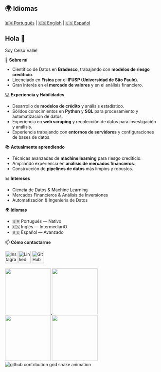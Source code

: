 ## 🌍 Idiomas
[🇧🇷 Português](README_pt.md) | [🇺🇸 English](README.md) | [🇪🇸 Español](README_es.md)

## Hola 👋

Soy Celso Valle!  

🎯 **Sobre mí**  
- Científico de Datos en **Bradesco**, trabajando con **modelos de riesgo crediticio**.  
- Licenciado en **Física** por el **IFUSP (Universidad de São Paulo)**.  
- Gran interés en el **mercado de valores** y en el análisis financiero.  

💻 **Experiencia y Habilidades**  
- Desarrollo de **modelos de crédito** y análisis estadístico.  
- Sólidos conocimientos en **Python** y **SQL** para procesamiento y automatización de datos.  
- Experiencia en **web scraping** y recolección de datos para investigación y análisis.  
- Experiencia trabajando con **entornos de servidores** y configuraciones de bases de datos.  

📚 **Actualmente aprendiendo**  
- Técnicas avanzadas de **machine learning** para riesgo crediticio.  
- Ampliando experiencia en **análisis de mercados financieros**.  
- Construcción de **pipelines de datos** más limpios y robustos.  

📊 **Intereses**  
- Ciencia de Datos & Machine Learning  
- Mercados Financieros & Análisis de Inversiones  
- Automatización & Ingeniería de Datos  

🌍 **Idiomas**  
- 🇧🇷 Portugués — Nativo  
- 🇺🇸 Inglés — IntermediariO
- 🇪🇸 Español — Avanzado  

📫 **Cómo contactarme**  
<p align="left">
  <a href="https://www.instagram.com/celso.r.valle/"><img src="https://skillicons.dev/icons?i=instagram" width="40" alt="Instagram"/></a>
  <a href="https://www.linkedin.com/in/celso-rq-valle/"><img src="https://skillicons.dev/icons?i=linkedin" width="40" alt="LinkedIn"/></a>
  <a href="https://github.com/Celso-RQ-Valle"><img src="https://skillicons.dev/icons?i=github" width="40" alt="GitHub"/></a>
</p>

<div align="left">
  <a href="https://github.com/Celso-RQ-Valle">
  <img height="150em" src="https://github-readme-stats.vercel.app/api?username=Celso-RQ-Valle&hide=contribs,prs&show_icons=true&theme=tokyonight"/>
  <img height="150em" src="https://github-readme-stats.vercel.app/api/top-langs/?username=Celso-RQ-Valle&layout=compact&theme=tokyonight"/>
  </a>
</div>

<div align="left">
  <img height="150em" src="https://github-readme-stats.vercel.app/api?username=Celso-RQ-Valle&hide=contribs,prs&show_icons=true&theme=tokyonight"/>
  <img height="150em" src="https://github-readme-stats.vercel.app/api/top-langs/?username=Celso-RQ-Valle&layout=compact&theme=tokyonight"/>
</div>

<picture align="center">
  <source media="(prefers-color-scheme: dark)" srcset="https://raw.githubusercontent.com/Celso-RQ-Valle/Celso-RQ-Valle/output/github-contribution-grid-snake-dark.svg">
  <source media="(prefers-color-scheme: light)" srcset="https://raw.githubusercontent.com/Celso-RQ-Valle/Celso-RQ-Valle/output/github-contribution-grid-snake-dark.svg">
  <img align="center" alt="github contribution grid snake animation" src="https://raw.githubusercontent.com/Celso-RQ-Valle/output/github-contribution-grid-snake.svg">
</picture>
